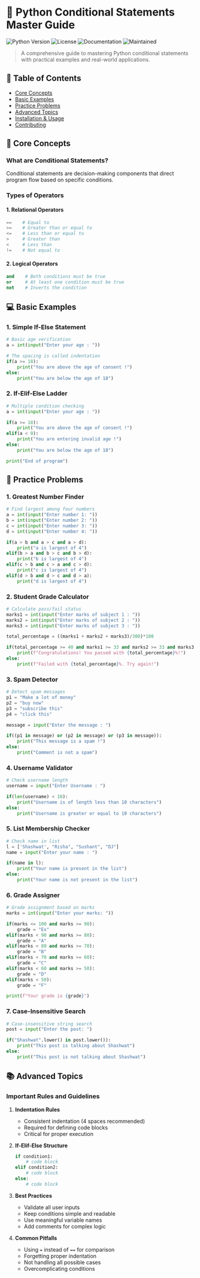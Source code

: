 # 🐍 Python Conditional Statements Master Guide

![Python Version](https://img.shields.io/badge/python-3.x-blue.svg)
![License](https://img.shields.io/badge/license-MIT-green.svg)
![Documentation](https://img.shields.io/badge/documentation-yes-brightgreen.svg)
![Maintained](https://img.shields.io/badge/maintained-yes-green.svg)

> A comprehensive guide to mastering Python conditional statements with practical examples and real-world applications.

## 📑 Table of Contents

- [Core Concepts](#-core-concepts)
- [Basic Examples](#-basic-examples)
- [Practice Problems](#-practice-problems)
- [Advanced Topics](#-advanced-topics)
- [Installation & Usage](#-installation--usage)
- [Contributing](#-contributing)

## 🎯 Core Concepts

### What are Conditional Statements?

Conditional statements are decision-making components that direct program flow based on specific conditions.

### Types of Operators

#### 1. Relational Operators

```python
==    # Equal to
>=    # Greater than or equal to
<=    # Less than or equal to
>     # Greater than
<     # Less than
!=    # Not equal to
```

#### 2. Logical Operators

```python
and    # Both conditions must be true
or     # At least one condition must be true
not    # Inverts the condition
```

## 💻 Basic Examples

### 1. Simple If-Else Statement

```python
# Basic age verification
a = int(input("Enter your age : "))

# The spacing is called indentation
if(a >= 18):
    print("You are above the age of consent !")
else:
    print("You are below the age of 18")
```

### 2. If-Elif-Else Ladder

```python
# Multiple condition checking
a = int(input("Enter your age : "))

if(a >= 18):
    print("You are above the age of consent !")
elif(a < 0):
    print("You are entering invalid age !")
else:
    print("You are below the age of 18")

print("End of program")
```

## 🎯 Practice Problems

### 1. Greatest Number Finder

```python
# Find largest among four numbers
a = int(input("Enter number 1: "))
b = int(input("Enter number 2: "))
c = int(input("Enter number 3: "))
d = int(input("Enter number 4: "))

if(a > b and a > c and a > d):
    print("a is largest of 4")
elif(b > a and b > c and b > d):
    print("b is largest of 4")
elif(c > b and c > a and c > d):
    print("c is largest of 4")
elif(d > b and d > c and d > a):
    print("d is largest of 4")
```

### 2. Student Grade Calculator

```python
# Calculate pass/fail status
marks1 = int(input("Enter marks of subject 1 : "))
marks2 = int(input("Enter marks of subject 2 : "))
marks3 = int(input("Enter marks of subject 3 : "))

total_percentage = ((marks1 + marks2 + marks3)/300)*100

if(total_percentage >= 40 and marks1 >= 33 and marks2 >= 33 and marks3 >= 33):
    print(f"Congratulations! You passed with {total_percentage}%!")
else:
    print(f"Failed with {total_percentage}%. Try again!")
```

### 3. Spam Detector

```python
# Detect spam messages
p1 = "Make a lot of money"
p2 = "buy now"
p3 = "subscribe this"
p4 = "click this"

message = input("Enter the message : ")

if((p1 in message) or (p2 in message) or (p3 in message)):
    print("This message is a spam !")
else:
    print("Comment is not a spam")
```

### 4. Username Validator

```python
# Check username length
username = input("Enter Username : ")

if(len(username) < 10):
    print("Username is of length less than 10 characters")
else:
    print("Username is greater or equal to 10 characters")
```

### 5. List Membership Checker

```python
# Check name in list
l = ['Shashwat', "Risha", "Sushant", "DJ"]
name = input("Enter your name : ")

if(name in l):
    print("Your name is present in the list")
else:
    print("Your name is not present in the list")
```

### 6. Grade Assigner

```python
# Grade assignment based on marks
marks = int(input("Enter your marks: "))

if(marks <= 100 and marks >= 90):
    grade = "Ex"
elif(marks < 90 and marks >= 80):
    grade = "A"
elif(marks < 80 and marks >= 70):
    grade = "B"
elif(marks < 70 and marks >= 60):
    grade = "C"
elif(marks < 60 and marks >= 50):
    grade = "D"
elif(marks < 50):
    grade = "F"

print(f"Your grade is {grade}")
```

### 7. Case-Insensitive Search

```python
# Case-insensitive string search
post = input("Enter the post: ")

if("Shashwat".lower() in post.lower()):
    print("This post is talking about Shashwat")
else:
    print("This post is not talking about Shashwat")
```

## 📚 Advanced Topics

### Important Rules and Guidelines

1. **Indentation Rules**

   - Consistent indentation (4 spaces recommended)
   - Required for defining code blocks
   - Critical for proper execution

2. **If-Elif-Else Structure**

   ```python
   if condition1:
       # code block
   elif condition2:
       # code block
   else:
       # code block
   ```

3. **Best Practices**

   - Validate all user inputs
   - Keep conditions simple and readable
   - Use meaningful variable names
   - Add comments for complex logic

4. **Common Pitfalls**
   - Using `=` instead of `==` for comparison
   - Forgetting proper indentation
   - Not handling all possible cases
   - Overcomplicating conditions
